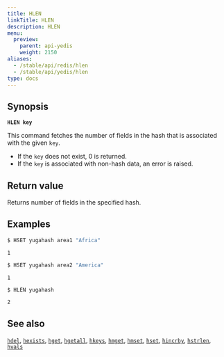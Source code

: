 ```yaml
---
title: HLEN
linkTitle: HLEN
description: HLEN
menu:
  preview:
    parent: api-yedis
    weight: 2150
aliases:
  - /stable/api/redis/hlen
  - /stable/api/yedis/hlen
type: docs
---
```


## Synopsis

**`HLEN key`**

This command fetches the number of fields in the hash that is associated with the given `key`.

- If the `key` does not exist, 0 is returned.
- If the `key` is associated with non-hash data, an error is raised.

## Return value

Returns number of fields in the specified hash.

## Examples

```sh
$ HSET yugahash area1 "Africa"
```

```
1
```

```sh
$ HSET yugahash area2 "America"
```

```
1
```

```sh
$ HLEN yugahash
```

```
2
```

## See also

[`hdel`](../hdel/), [`hexists`](../hexists/), [`hget`](../hget/), [`hgetall`](../hgetall/), [`hkeys`](../hkeys/), [`hmget`](../hmget/), [`hmset`](../hmset/), [`hset`](../hset/), [`hincrby`](../hincrby/), [`hstrlen`](../hstrlen/), [`hvals`](../hvals/)
